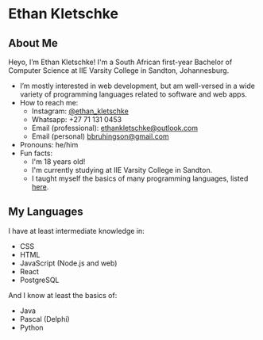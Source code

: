 # Ethan Kletschke

## About Me

Heyo, I’m Ethan Kletschke! I'm a South African first-year Bachelor of Computer Science at 
IIE Varsity College in Sandton, Johannesburg.

- I’m mostly interested in web development, but am well-versed in a wide variety of programming
  languages related to software and web apps.
- How to reach me:
  - Instagram: [@ethan_kletschke](https://www.instagram.com/ethan_kletschke)
  - Whatsapp: +27 71 131 0453
  - Email (professional): <a href="mailto:ethankletschke@outlook.com">ethankletschke@outlook.com</a>
  - Email (personal) <a href="mailto:bbruhingson@gmail.com">bbruhingson@gmail.com</a>
- Pronouns: he/him
- Fun facts:
  - I'm 18 years old!
  - I'm currently studying at IIE Varsity College in Sandton.
  - I taught myself the basics of many programming languages, listed [here](#my-languages).

## My Languages

I have at least intermediate knowledge in:

- CSS
- HTML
- JavaScript (Node.js and web)
- React
- PostgreSQL

And I know at least the basics of:

- Java
- Pascal (Delphi)
- Python
